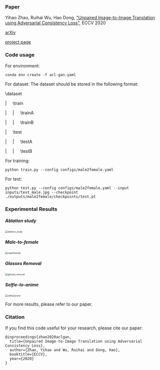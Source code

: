### Paper

Yihao Zhao, Ruihai Wu, Hao Dong, ["Unpaired Image-to-Image Translation using Adversarial Consistency Loss"](https://arxiv.org/abs/2003.04858 ), ECCV 2020

[arXiv](https://arxiv.org/abs/2003.04858) 

[project page](https://rivendile.github.io/ACL-GAN/)

### Code usage

For environment: 

`conda env create -f acl-gan.yaml`

For dataset: The dataset should be stored in the following format:

\dataset

| &nbsp;&nbsp;&nbsp; \train

| &nbsp;&nbsp;&nbsp; | &nbsp;&nbsp;&nbsp; \trainA

| &nbsp; &nbsp;&nbsp;| &nbsp;&nbsp;&nbsp; \trainB

| &nbsp;&nbsp;&nbsp; \test

| &nbsp;&nbsp;&nbsp; | &nbsp;&nbsp;&nbsp; \testA

| &nbsp;&nbsp;&nbsp; | &nbsp;&nbsp;&nbsp; \testB

For training: 

`python train.py --config configs/male2female.yaml`

For test: 

`python test.py --config configs/male2female.yaml --input inputs/test_male.jpg --checkpoint ./outputs/male2female/checkpoints/test.pt` 

### Experimental Results

##### Ablation study

<img src="figures/ablation_study.png" alt="ablation_study" style="zoom:50%;" />

##### Male-to-female

<img src="figures/male2female.png" alt="male2female" style="zoom:50%;" />

##### Glasses Removal

<img src="figures/glasses_removal.png" alt="glasses_removal" style="zoom:50%;" />

##### Selfie-to-anime

<img src="figures/selfie2anime.png" alt="selfie2anime" style="zoom:50%;" />

For more results, please refer to our paper.


### Citation

If you find this code useful for your research, please cite our paper:

```
@inproceedings{zhao2020aclgan,
  title={Unpaired Image-to-Image Translation using Adversarial Consistency Loss},
  author={Zhao, Yihao and Wu, Ruihai and Dong, Hao},
  booktitle={ECCV},
  year={2020}
}
```



